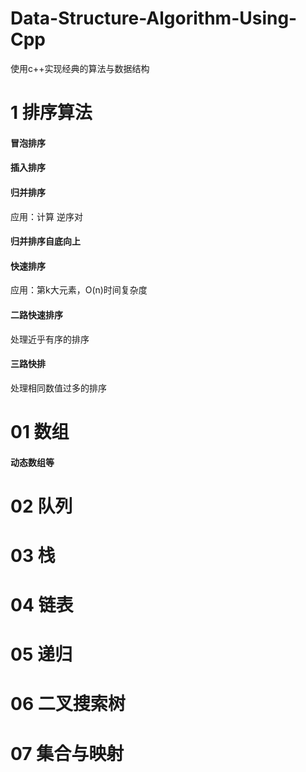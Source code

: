 # Data-Structure-Algorithm-Using-Cpp
使用c++实现经典的算法与数据结构

# 1 排序算法
#### 冒泡排序
#### 插入排序
#### 归并排序
应用：计算 逆序对 
#### 归并排序自底向上

#### 快速排序
应用：第k大元素，O(n)时间复杂度
#### 二路快速排序
处理近乎有序的排序
#### 三路快排
处理相同数值过多的排序

# 01 数组
#### 动态数组等
# 02 队列
# 03 栈
# 04 链表
# 05 递归
# 06 二叉搜索树
# 07 集合与映射